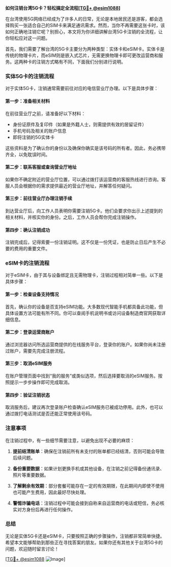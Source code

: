 **如何注销台湾5G卡？轻松搞定全流程[[TG💪+ @esim1088](https://t.me/s/esim1088)]**

在台湾使用5G网络已经成为了许多人的日常，无论是本地居民还是游客，都会选择购买一张适合自己的SIM卡来满足通讯需求。然而，当你不再需要这张卡时，该如何正确地注销它呢？别担心，本文将为你详细讲解台湾5G卡注销的全流程，让你轻松应对这一问题。

首先，我们需要了解台湾的5G卡主要分为两种类型：实体卡和eSIM卡。实体卡是传统的物理卡片，而eSIM则是嵌入式芯片，无需更换物理卡即可更改运营商和服务。这两种卡的注销方式略有不同，下面我们分别进行说明。

### 实体5G卡的注销流程

对于实体5G卡，注销通常需要前往对应的电信营业厅办理。以下是具体步骤：

#### 第一步：准备相关材料
在前往营业厅之前，请准备好以下材料：
- 身份证原件及复印件（如果是外籍人士，则需提供有效的居留证件）
- 手机号码及相关的账户信息
- 即将注销的5G实体卡

这些资料是为了确认你的身份以及确保你确实是该号码的所有者。因此，务必携带齐全，以免耽误时间。

#### 第二步：联系客服或查询营业厅地址
如果你不确定附近的营业厅位置，可以通过拨打该运营商的客服热线进行咨询。客服人员会根据你的需求提供最近的营业厅地址，并解答任何疑问。

#### 第三步：前往营业厅办理注销手续
到达营业厅后，向工作人员表明你需要注销5G卡。他们会要求你出示上述提到的相关材料，并核实你的身份。之后，工作人员会帮你完成注销操作。

#### 第四步：确认注销成功
注销完成后，记得索要一份注销证明。这不仅是一份凭证，也是防止日后产生不必要的费用的重要文件。

### eSIM卡的注销流程

对于eSIM卡，由于其与设备绑定且无需物理卡，注销过程相对简单一些。以下是具体步骤：

#### 第一步：检查设备支持情况
首先，确认你的设备是否支持eSIM功能。大多数现代智能手机都具备此功能，但具体设置方法可能有所不同。你可以查阅手机说明书或访问设备制造商官网获取详细信息。

#### 第二步：登录运营商账户
通过浏览器访问所选运营商提供的在线服务平台，登录你的账户。如果你尚未注册过账户，需要先完成注册流程。

#### 第三步：取消eSIM服务
在账户管理页面中找到“我的服务”或类似选项，然后选择要取消的eSIM服务。按照提示一步步操作即可完成取消。

#### 第四步：验证注销状态
取消服务后，建议再次登录账户检查确认eSIM服务已被成功停用。此外，也可以通过拨打电话测试是否还能正常使用该号码。

### 注意事项

在注销过程中，有一些细节需要注意，以避免出现不必要的麻烦：

1. **提前结清账单**：确保在注销前所有未支付的账单都已经结清，否则可能会导致后续问题。
   
2. **备份重要数据**：如果计划更换手机或其他设备，在注销之前记得备份通讯录、照片等重要数据。

3. **了解剩余有效期**：部分套餐可能存在一定的有效期限，在此期间内即使不使用也可能产生费用，因此最好尽快处理。

4. **警惕诈骗电话**：注销过程中可能会接到自称来自运营商的电话或短信，务必核实对方身份后再进行任何操作。

### 总结

无论是实体5G卡还是eSIM卡，只要按照正确的步骤操作，注销都非常简单快捷。希望本文能够帮助到那些正在寻找答案的朋友。如果你还有其他关于台湾5G卡的问题，欢迎随时留言讨论！

[[TG💪+ @esim1088](https://t.me/s/esim1088) ![Image](https://i.postimg.cc/4NQfJmqS/Snipaste-2025-05-13-00-14-12.png)]